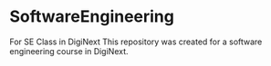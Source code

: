# SoftwareEngineering
For SE Class in DigiNext
This repository was created for a software engineering course in DigiNext.

